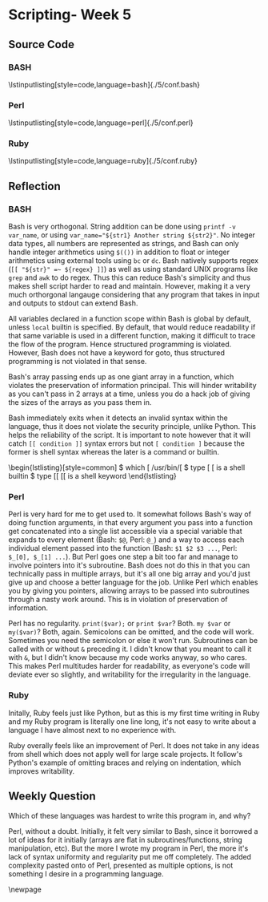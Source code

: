 # Scripting- Week 5
## Source Code
### BASH
\lstinputlisting[style=code,language=bash]{./5/conf.bash}


### Perl
\lstinputlisting[style=code,language=perl]{./5/conf.perl}


### Ruby
\lstinputlisting[style=code,language=ruby]{./5/conf.ruby}


## Reflection
### BASH

Bash is very orthogonal. String addition can be done using `printf -v
var_name`, or using `var_name="${str1} Another string ${str2}"`. No integer
data types, all numbers are represented as strings, and Bash can only handle
integer arithmetics using `$(())` in addition to float or integer arithmetics
using external tools using `bc` or `dc`. Bash natively supports regex (`[[
"${str}" =~ ${regex} ]]`) as well as using standard UNIX programs like `grep`
and `awk` to do regex. Thus this can reduce Bash's simplicity and thus makes
shell script harder to read and maintain. However, making it a very much
orthorgonal langauge considering that any program that takes in input and
outputs to stdout can extend Bash.

All variables declared in a function scope within Bash is global by default,
unless `local` builtin is specified. By default, that would reduce readability
if that same variable is used in a different function, making it difficult to
trace the flow of the program. Hence structured programming is violated.
However, Bash does not have a keyword for goto, thus structured programming is
not violated in that sense.

Bash's array passing ends up as one giant array in a function, which violates
the preservation of information principal. This will hinder writability as you
can't pass in 2 arrays at a time, unless you do a hack job of giving the sizes
of the arrays as you pass them in.

Bash immediately exits when it detects an invalid syntax within the language,
thus it does not violate the security principle, unlike Python. This helps the
reliability of the script. It is important to note however that it will catch
`[[ condition ]]` syntax errors but not `[ condition ]` because the former is
shell syntax whereas the later is a command or builtin.

\begin{lstlisting}[style=common]
$ which [
/usr/bin/[
$ type [
[ is a shell builtin
$ type [[
[[ is a shell keyword
\end{lstlisting}


### Perl

Perl is very hard for me to get used to. It somewhat follows Bash's way of
doing function arguments, in that every argument you pass into a function get
concatenated into a single list accessible via a special variable that expands
to every element (Bash: `$@`, Perl: `@_`) and a way to access each individual
element passed into the function (Bash: `$1 $2 $3 ...`, Perl: `$_[0], $_[1]
...`). But Perl goes one step a bit too far and manage to involve pointers into
it's subroutine. Bash does not do this in that you can technically pass in
multiple arrays, but it's all one big array and you'd just give up and choose a
better language for the job. Unlike Perl which enables you by giving you
pointers, allowing arrays to be passed into subroutines through a nasty
work around. This is in violation of preservation of information.

Perl has no regularity. `print($var);` or `print $var`?  Both. `my $var` or
`my($var)`? Both, again. Semicolons can be omitted, and the code will work.
Sometimes you need the semicolon or else it won't run.  Subroutines can be
called with or without `&` preceding it. I didn't know that you meant to call
it with `&`, but I didn't know because my code works anyway, so who cares.
This makes Perl multitudes harder for readability, as everyone's code will
deviate ever so slightly, and writability for the irregularity in the language.


### Ruby

Initally, Ruby feels just like Python, but as this is my first time writing in
Ruby and my Ruby program is literally one line long, it's not easy to write
about a language I have almost next to no experience with.

Ruby overally feels like an improvement of Perl. It does not take in any ideas
from shell which does not apply well for large scale projects. It follow's
Python's example of omitting braces and relying on indentation, which improves
writability.


## Weekly Question

Which of these languages was hardest to write this program in, and why?

Perl, without a doubt. Initially, it felt very similar to Bash, since it
borrowed a lot of ideas for it initially (arrays are flat in
subroutines/functions, string manipulation, etc). But the more I wrote my
program in Perl, the more it's lack of syntax uniformity and regularity put me
off completely. The added complexity pasted onto of Perl, presented as multiple
options, is not something I desire in a programming language.

\newpage
